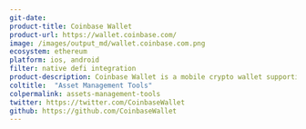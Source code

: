 ```yaml
---
git-date:
product-title: Coinbase Wallet
product-url: https://wallet.coinbase.com/
image: /images/output_md/wallet.coinbase.com.png
ecosystem: ethereum
platform: ios, android
filter: native defi integration
product-description: Coinbase Wallet is a mobile crypto wallet supporting multicoin assets as well as ERC-20 tokens and ERC-721 collectibles. Coinbase Wallet also provides access to Web 3 Decentralized Applications (dApps) powered by Ethereum smart contracts.  
coltitle:  "Asset Management Tools"
colpermalink: assets-management-tools
twitter: https://twitter.com/CoinbaseWallet
github: https://github.com/CoinbaseWallet
---
```

